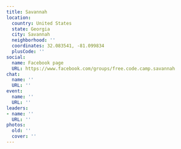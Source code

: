 ```yaml
---
title: Savannah
location:
  country: United States
  state: Georgia
  city: Savannah
  neighborhood: ''
  coordinates: 32.083541, -81.099834
  plusCode: ''
social:
  name: Facebook page
  URL: https://www.facebook.com/groups/free.code.camp.savannah
chat:
  name: ''
  URL: ''
event:
  name: ''
  URL: ''
leaders:
- name: ''
  URL: ''
photos:
  old: ''
  cover: ''
---
```

